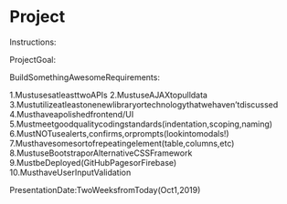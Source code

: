 # Project

Instructions:

ProjectGoal:

BuildSomethingAwesomeRequirements:

1.MustusesatleasttwoAPIs
2.MustuseAJAXtopulldata
3.Mustutilizeatleastonenewlibraryortechnologythatwehavenʼtdiscussed
4.Musthaveapolishedfrontend/UI
5.Mustmeetgoodqualitycodingstandards(indentation,scoping,naming)
6.MustNOTusealerts,confirms,orprompts(lookintomodals!)
7.Musthavesomesortofrepeatingelement(table,columns,etc)
8.MustuseBootstraporAlternativeCSSFramework
9.MustbeDeployed(GitHubPagesorFirebase)
10.MusthaveUserInputValidation


PresentationDate:TwoWeeksfromToday(Oct1,2019)

